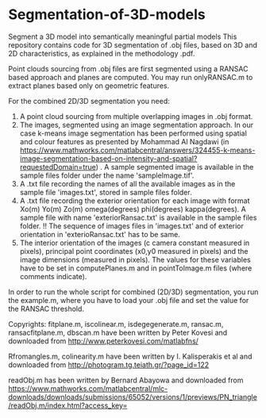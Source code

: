 # Segmentation-of-3D-models
Segment a 3D model into semantically meaningful partial models
This repository contains code for 3D segmentation of .obj files, based on 3D and 2D characteristics, as explained in the methodology .pdf.

Point clouds sourcing from .obj files are first segmented using a RANSAC based approach and planes are computed. You may run onlyRANSAC.m to 
extract planes based only on geometric features. 

For the combined 2D/3D segmentation you need:
1) A point cloud sourcing from multiple overlapping images in .obj format.
2) The images, segmented using an image segmentation approach. In our case k-means image segmentation has been performed
using spatial and colour features as presented by Mohammad Al Nagdawi (in https://www.mathworks.com/matlabcentral/answers/324455-k-means-image-segmentation-based-on-intensity-and-spatial?requestedDomain=true) . 
A sample segmented image is available in the sample files folder under the name 'sampleImage.tif'. 
3) A .txt file recording the names of all the available images as in the sample file 'images.txt', stored in sample files folder.
4) A .txt file recording the exterior orientation for each image with format Xo(m) Yo(m) Zo(m) omega(degrees) phi(degrees) kappa(degrees).
A sample file with name 'exteriorRansac.txt' is available in the sample files folder. 
!! The sequence of images files in 'images.txt' and of exterior orientation in 'exterioRansac.txt' has to be same. 
5) The interior orientation of the images (c camera constant measured in pixels), principal point coordinates (x0,y0 measured in pixels) and the image dimensions (measured in pixels). The values for
these variables have to be set in computePlanes.m and in pointToImage.m files (where comments indicate).

In order to run the whole script for combined (2D/3D) segmentation, you run the example.m, where you have to load your .obj file and set the value for the RANSAC threshold. 


Copyrights: fitplane.m, iscolinear.m, isdegegenerate.m, ransac.m, ransacfitplane.m, dbscan.m
have been written by Peter Kovesi and downloaded from http://www.peterkovesi.com/matlabfns/

Rfromangles.m, colinearity.m have been written by I. Kalisperakis et al and downloaded from http://photogram.tg.teiath.gr/?page_id=122

readObj.m has been written by Bernard Abayowa and downloaded from https://www.mathworks.com/matlabcentral/mlc-downloads/downloads/submissions/65052/versions/1/previews/PN_triangle/readObj.m/index.html?access_key=





